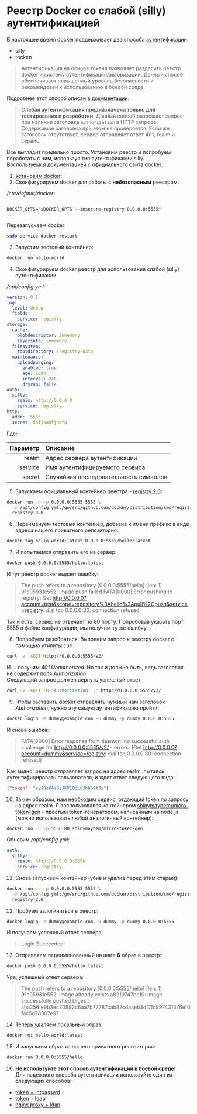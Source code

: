 # Реестр Docker со слабой (silly) аутентификацией

В настоящее время docker поддерживает два способа [аутентификации][auth]:

* silly
* tocken

>Аутентификация на основе токена позволяет разделить реестр docker 
и систему аутентификации/авторизации. 
Данный способ обеспечивает повышенный уровень безопасности и рекомендован 
к использованию в боевой среде.

Подробнее этот способ описан в [документации][token auth].  

>**Слабая аутентификация предназначена только для тестирования и разработки**. 
Данный способ разрешает запрос при наличии заголовка `Authorization` 
в HTTP запросе. Содержимое заголовка при этом не проверяется. 
Если же заголовок отсутствует, сервер отправляет ответ 401, 
realm и сервис.

Все выглядит предельно просто. Установим реестр и попробуем поработать с ним, 
используя тип аутентификации silly.  
Воспользуемся [документацией][deploying] с официального сайта docker:  

1. [Установим docker][installation];
2. Сконфигурируем docker для работы с **небезопасным** реестром:  

  */etc/default/docker*:
  ```
  ...
  DOCKER_OPTS="$DOCKER_OPTS --insecure-registry 0.0.0.0:5555"
  ...
  ```

  Перезапускаем docker:

  ```bash
  sudo service docker restart
  ```

3. Запустим тестовый контейнер:

  ```bash
  docker run hello-world
  ```

4. Сконфигурируем docker реестр для использования слабой (silly) аутентификации. 

  */opt/config.yml*:  
  ```yaml
  version: 0.1
  log:
    level: debug
    fields:
      service: registry
  storage:
    cache:
      blobdescriptor: inmemory
      layerinfo: inmemory
    filesystem:
      rootdirectory: /registry-data
    maintenance:
      uploadpurging:
        enabled: true
        age: 168h
        interval: 24h
        dryrun: false
  auth:
    silly:
      realm: http://0.0.0.0
      service: registry
  http:
    addr: :5555
    secret: dhfjkahfjhafa
  ```

  Где:  

  | Параметр   | Описание                              |  
  | ---------: | :---------                            |  
  | realm      | Адрес сервера аутентификации          |  
  | service    | Имя аутентифицируемого сервиса        |  
  | secret     | Случайная последовательность символов |  

5. Запускаем официальный контейнер реестра - [registry:2.0]:

  ```bash
  docker run -d -p 0.0.0.0:5555:5555 \
    -v /opt/config.yml:/go/src/github.com/docker/distribution/cmd/registry/config.yml:ro \
    registry:2.0
  ```

6. Переименуем тестовый контейнер, 
добавив к имени префикс в виде адреса нашего приватного репозитория:  

  ```bash
  docker tag hello-world:latest 0.0.0.0:5555/hello:latest
  ```

7. И попытаемся отправить его на сервер:  

  ```bash
  docker push 0.0.0.0:5555/hello:latest
  ```

  И тут реестр docker выдает ошибку:  

  >The push refers to a repository [0.0.0.0:5555/hello] (len: 1) 
91c95931e552: Image push failed 
FATA[0000] Error pushing to registry: 
Get http://0.0.0.0?account=test&scope=repository%3Ahello%3Apull%2Cpush&service=registry: 
dial tcp 0.0.0.0:80: connection refused

  Так и есть, сервер не отвечает по 80 порту. 
  Попробовав указать порт 5555 в файле конфигурации, мы получим ту же ошибку.  

8. Попробуем разобраться. Выполним запрос к реестру docker с помощью утилиты curl:  

  ```bash
  curl -v -XGET http://0.0.0.0:5555/v2/
  ```

  И ... получим *401 Unauthorized*. Но так и должно быть, 
  ведь заголовок не содержит поля *Authorization*.  
  Следующий запрос должен вернуть успешный ответ:  

  ```bash
  curl -v -XGET -H 'Authorization: ;' http://0.0.0.0:5555/v2/
  ```

9. Чтобы заставить docker отправлять нужный нам заголовок *Authorization*, 
нужно эту самую аутентификацию пройти:  

  ```bash
  docker login -e dummy@example.com -u dummy -p dummy 0.0.0.0:5555
  ```

  И снова ошибка:  

  >FATA[0000] Error response from daemon: 
no successful auth challenge for http://0.0.0.0:5555/v2/ - errors: 
[Get http://0.0.0.0?account=dummy&service=registry: 
dial tcp 0.0.0.0:80: connection refused] 

  Как видно, реестр отправляет запрос на адрес realm, 
  пытаясь аутентифицировать пользователя, и ждет ответ следующего вида:  

  ```json
  {"token": "eyJ0eXAiOiJKV1QiLCJhbG9t3w"}
  ```

10. Таким образом, нам необходим сервис, отдающий token по запросу на адрес realm. 
Я воспользовался контейнером [shinymayhem/micro-token-gen] - 
простым token-генератором, написанным на node.js 
(можно использовать любой аналогичный контейнер):  
  
  ```bash
  docker run -d -p 5556:80 shinymayhem/micro-token-gen
  ```

  Обновим */opt/config.yml*:

  ```yaml
  auth:
    silly:
      realm: http://0.0.0.0:5556
      service: registry
  ```

11. Снова запускаем контейнер (убив и удалив перед этим старый):

  ```bash
  docker run -d -p 0.0.0.0:5555:5555 \
    -v /opt/config.yml:/go/src/github.com/docker/distribution/cmd/registry/config.yml:ro \
    registry:2.0
  ```

12. Пробуем залогиниться в реестр:  

  ```bash
  docker login -e dummy@example.com -u dummy -p dummy 0.0.0.0:5555
  ```

  И получаем успешный ответ сервера:

  >Login Succeeded

13. Отправляем переименованный на шаге **6** образ в реестр:  

  ```bash
  docker push 0.0.0.0:5555/hello:latest
  ```

  Ура, успешный ответ сервера:  

  >The push refers to a repository [0.0.0.0:5555/hello] (len: 1)
91c95931e552: Image already exists 
a8219747be10: Image successfully pushed 
Digest: sha256:e9b3ec20992c6aa7b77787cab87cdaaeb3df7fc997431376ef0fac5d78307e97

14. Теперь удаляем локальный образ:  

  ```bash
  docker rmi hello-world:latest
  ```

15. И запускаем образ из нашего приватного репозитория:  

  ```bash
  docker run 0.0.0.0:5555/hello
  ```

16. **Не используйте этот способ аутентификации в боевой среде!**  
Для надежного способа аутентификации используйте один из следующих способов:  

  * [token + .htpasswd][htpasswd]
  * [token + ldap][h3nrik/registry-ldap-auth]
  * [nginx proxy + ldap][h3nrik/nginx-ldap]

[auth]: https://docs.docker.com/registry/configuration/#auth "configuration: auth"
[token auth]: https://docs.docker.com/registry/spec/auth/token/ "auth: token"
[installation]: https://docs.docker.com/installation/#installation "install docker"
[deploying]: https://docs.docker.com/registry/deploying/ "deploying docker registry"
[shinymayhem/micro-token-gen]: https://registry.hub.docker.com/u/shinymayhem/micro-token-gen/ "node.js token generator"
[htpasswd]: http://container-solutions.com/2015/04/running-secured-docker-registry-2-0/ "token + .htpasswd"
[h3nrik/registry-ldap-auth]: https://registry.hub.docker.com/u/h3nrik/registry-ldap-auth/ "token + ldap"
[h3nrik/nginx-ldap]: https://registry.hub.docker.com/u/h3nrik/nginx-ldap/ "nginx proxy + ldap"
[registry:2.0]: https://registry.hub.docker.com/_/registry/ "registry:2.0"
